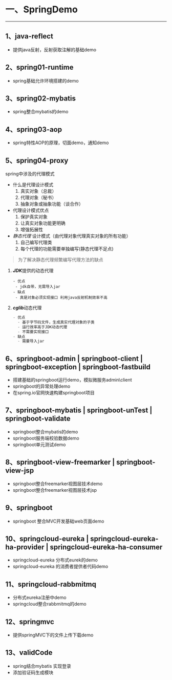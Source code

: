 # 一、SpringDemo

---

## 1、java-reflect

* 提供java反射，反射获取注解的基础demo

## 2、spring01-runtime

* spring基础允许环境搭建的demo

## 3、spring02-mybatis

* spring整合mybatis的demo

## 4、spring03-aop

* spring特性AOP的原理，切面demo，通知demo

## 5、spring04-proxy

spring中涉及的代理模式

- 什么是代理设计模式
  1. 真实对象（总裁）
  2. 代理对象（秘书）
  3. 抽象对象或抽象功能（谈合作）
- 代理设计模式优点
  1. 保护真实对象
  2. 让真实对象功能更明确
  3. 增强拓展性
- *静态代理* 设计模式（由代理对象代理真实对象的所有功能）
  1. 自己编写代理类
  2. 每个代理的功能需要单独编写(静态代理不足点)

> 为了解决静态代理频繁编写代理方法的缺点

1. ***JDK***提供的动态代理

   ```
   - 优点
   	- jdk自带，无需导入jar
   - 缺点
   	- 真是对象必须实现接口 利用java反射机制效率不高
   ```

2. ***cglib***动态代理

   ~~~java
   - 优点
     - 基于字节码文件，生成真实代理对象的子类
     - 运行效率高于JDK动态代理
     - 不需要实现接口
   - 缺点
     - 需要导入jar
   ~~~

## 6、springboot-admin | springboot-client | springboot-exception | springboot-fastbuild

* 搭建基础的springboot运行demo，模拟微服务admin\client
* springboot的异常处理demo
* 在spring.io官网快速构建springboot项目

## 7、springboot-mybatis | springboot-unTest | springboot-validate

* springboot整合mybatis的demo
* springboot服务端校验数据demo
* springboot单元测试demo

## 8、springboot-view-freemarker | springboot-view-jsp

* springboot整合freemarker视图层技术demo
* springboot整合freemarker视图层技术jsp

## 9、springboot

* springboot 整合MVC开发基础web页面demo

## 10、springcloud-eureka  | springcloud-eureka-ha-provider | springcloud-eureka-ha-consumer

* springcloud-eureka 分布式eurek的demo
* springcloud-eureka 的消费者提供者代码demo

## 11、springcloud-rabbmitmq

* 分布式eureka注册中demo
* springcloud整合rabbmitmq的demo

## 12、springmvc

* 提供springMVC下的文件上传下载demo

## 13、validCode

* spring结合mybatis 实现登录
* 添加验证码生成模块